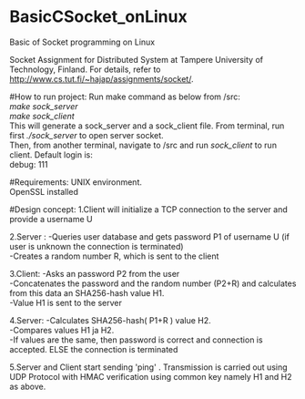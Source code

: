 # BasicCSocket_onLinux
Basic of Socket programming on Linux

Socket Assignment for Distributed System at Tampere University of Technology, Finland. For details, refer to http://www.cs.tut.fi/~hajap/assignments/socket/.



#How to run project:
Run make command as below from /src:  <br />
<i>make sock_server  <br />
make sock_client </i>  <br />
This will generate a sock_server and a sock_client file.
From terminal, run first <i> ./sock_server </i> to open server socket.  <br />
Then, from another terminal, navigate to /src and run <i>sock_client</i> to run client.
Default login is:  <br />
debug: 111 <br />


#Requirements:
UNIX environment.  <br />
OpenSSL installed  <br />

#Design concept:
1.Client will initialize a TCP connection to the server and provide a username  U<br />

2.Server  :
-Queries user database and gets password P1 of username U (if user is unknown the connection is terminated) <br />
-Creates a random number R, which is sent to the client <br />

3.Client:
-Asks an password P2 from the user <br />
-Concatenates the password and the random number (P2+R) and calculates from this data an SHA256-hash value H1. <br />
-Value H1 is sent to the server <br />

4.Server: 
-Calculates SHA256-hash( P1+R ) value H2. <br />
-Compares values H1 ja H2. <br />
-If values are the same, then password is correct and connection is accepted. ELSE the connection is terminated <br />

5.Server and Client start sending 'ping' . Transmission is carried out using UDP Protocol with HMAC verification using common
key namely H1 and H2 as above.



